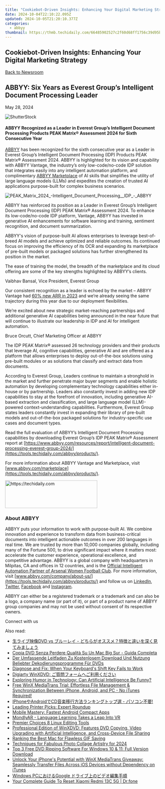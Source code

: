 ```yaml
---
title: "Cookiebot-Driven Insights: Enhancing Your Digital Marketing Strategy"
date: 2024-10-04T22:10:22.095Z
updated: 2024-10-05T21:20:10.377Z
categories:
  - abbyy
thumbnail: https://thmb.techidaily.com/66485902527c2f60d68ff1756c39d95b2b9ff2d6a92e3e5c77cff27210813f40.jpg
---
```


## Cookiebot-Driven Insights: Enhancing Your Digital Marketing Strategy

[Back to Newsroom](https://tools.techidaily.com/abbyy/products/)

## ABBYY: Six Years as Everest Group’s Intelligent Document Processing Leader

May 28, 2024

![ShutterStock](https://content.abbyy.com/-/media/project/abbyy/abbyy/branchtemplates/shutterstock_1272462163_1296-x-729.jpg?h=729&iar=0&w=1296)

#### ABBYY Recognized as a Leader in Everest Group’s Intelligent Document Processing Products PEAK Matrix® Assessment 2024 for Sixth Consecutive Year

[ABBYY](https://tools.techidaily.com/abbyy/products/) has been recognized for the sixth consecutive year as a Leader in Everest Group’s Intelligent Document Processing (IDP) Products PEAK Matrix® Assessment 2024\. ABBYY is highlighted for its vision and capability with ABBYY Vantage, the industry’s only low-code/no-code IDP solution that integrates easily into any intelligent automation platform, and complimentary [ABBYY Marketplace](https://tools.techidaily.com/abbyy/products/) of AI skills that simplifies the utility of large language models (LLMs) and expedites the creation of trusted AI applications purpose-built for complex business scenarios.

![PEAK_Matrix_2024_-_Intelligent_Document_Processing__IDP__-_ABBYY](https://content.abbyy.com/-/media/project/abbyy/abbyy/insights/resource-center/content-images/peak_matrix_2024_-_intelligent_document_processing__idp__-_abbyy.jpg)

ABBYY has reinforced its position as a Leader in Everest Group’s Intelligent Document Processing (IDP) PEAK Matrix® Assessment 2024\. To enhance its low-code/no-code IDP platform, Vantage, ABBYY has invested in generative AI enhancements for software learning and training, sentiment recognition, and document summarization. 

ABBYY's vision of purpose-built AI allows enterprises to leverage best-of-breed AI models and achieve optimized and reliable outcomes. Its continued focus on improving the efficiency of its OCR and expanding its marketplace of pre-built models or packaged solutions has further strengthened its position in the market.

The ease of training the model, the breadth of the marketplace and its cloud offering are some of the key strengths highlighted by ABBYY’s clients.

Vaibhav Bansal, Vice President, Everest Group

Our consistent recognition as a leader is echoed by the market – ABBYY Vantage had [60% new ARR in 2023](https://tools.techidaily.com/abbyy/products/) and we’re already seeing the same trajectory during this year due to our deployment flexibilities.

We’re excited about new strategic market-reaching partnerships and additional generative AI capabilities being announced in the near future that will continue to illustrate our leadership in IDP and AI for intelligent automation.

Bruce Orcutt, Chief Marketing Officer at ABBYY

The IDP PEAK Matrix® assessed 26 technology providers and their products that leverage AI, cognitive capabilities, generative AI and are offered as a platform that allows enterprises to deploy out-of-the-box solutions using pre-built modules or as solutions that classify and extract data from documents. 

According to Everest Group, Leaders continue to maintain a stronghold in the market and further penetrate major buyer segments and enable holistic automation by developing complementary technology capabilities either in-house or by partnership. Leaders also constantly invest in adding new IDP capabilities to stay at the forefront of innovation, including generative AI-based extraction and classification, and large language model (LLM)-powered context-understanding capabilities. Furthermore, Everest Group states leaders constantly invest in expanding their library of pre-built models and out-of-the-box packaged solutions for industry-specific use cases and document types.

Read the full evaluation of ABBYY’s Intelligent Document Processing capabilities by downloading Everest Group’s IDP PEAK Matrix® Assessment report at [https://www.abbyy.com/resources/report/intelligent-document-processing-everest-group-2024/](https://tools.techidaily.com/abbyy/products/).

For more information about ABBYY Vantage and Marketplace, visit [www.abbyy.com/marketplace](https://tools.techidaily.com/abbyy/products/).

<!-- affiliate ads begin -->
<a href="https://aligracehair.sjv.io/c/5597632/2012429/19272" target="_top" id="2012429">
  <img src="//a.impactradius-go.com/display-ad/19272-2012429" border="0" alt="https://techidaily.com" width="300" height="90"/>
</a>
<img height="0" width="0" src="https://aligracehair.sjv.io/i/5597632/2012429/19272" style="position:absolute;visibility:hidden;" border="0" />
<!-- affiliate ads end -->

### About ABBYY

ABBYY puts your information to work with purpose-built AI. We combine innovation and experience to transform data from business-critical documents into intelligent actionable outcomes in over 200 languages in real time. We are trusted by more than 10,000 companies globally, including many of the Fortune 500, to drive significant impact where it matters most: accelerate the customer experience, operational excellence, and competitive advantage. ABBYY is a global company with headquarters in Milpitas, CA and offices in 12 countries, and is the [Official Intelligent Automation Partner of Arsenal Women Football Club](https://tools.techidaily.com/abbyy/products/). For more information, visit [www.abbyy.com/company/about-us/](https://tools.techidaily.com/abbyy/products/) and follow us on [LinkedIn](https://www.linkedin.com/company/abbyy), [Twitter](https://twitter.com/ABBYY%5FSoftware), [Facebook](https://www.facebook.com/ABBYYsoft) and [Instagram](https://www.instagram.com/abbyyglobal/).

ABBYY can either be a registered trademark or a trademark and can also be a logo, a company name (or part of it), or part of a product name of ABBYY group companies and may not be used without consent of its respective owners.

Connect with us

<ins class="adsbygoogle"
     style="display:block"
     data-ad-format="autorelaxed"
     data-ad-client="ca-pub-7571918770474297"
     data-ad-slot="1223367746"></ins>

<ins class="adsbygoogle"
     style="display:block"
     data-ad-client="ca-pub-7571918770474297"
     data-ad-slot="8358498916"
     data-ad-format="auto"
     data-full-width-responsive="true"></ins>

<span class="atpl-alsoreadstyle">Also read:</span>
<div><ul>
<li><a href="https://discover-brilliant.techidaily.com/dvd-vs/"><u>生ライブ映像DVD vs ブルーレイ - どちらがオススメ？特徴と違いを深く見てみましょう</u></a></li>
<li><a href="https://discover-brilliant.techidaily.com/copia-dvd-senza-perdere-qualita-su-un-mac-big-sur-guida-completa/"><u>Copia DVD Senza Perdere Qualità Su Un Mac Big Sur - Guida Completa</u></a></li>
<li><a href="https://discover-brilliant.techidaily.com/der-umfassende-leitfaden-zu-kostenlosem-download-und-nutzung-beliebter-dekodierungsprogramme-fur-dvds/"><u>Der Umfassende Leitfaden Zu Kostenlosem Download Und Nutzung Beliebter Dekodierungsprogramme Für DVDs</u></a></li>
<li><a href="https://common-error.techidaily.com/diagnose-and-fix-when-your-keyboards-shift-key-fails-to-work/"><u>Diagnose and Fix: When Your Keyboard's Shift Key Fails to Work</u></a></li>
<li><a href="https://discover-brilliant.techidaily.com/1725289054096-digiarty-winxdvd/"><u>Digiarty WinXDVD: ご質問フォームへご利用ください</u></a></li>
<li><a href="https://tech-haven.techidaily.com/exploring-humor-in-technology-can-artificial-intelligence-be-funny/"><u>Exploring Humor in Technology: Can Artificial Intelligence Be Funny?</u></a></li>
<li><a href="https://discover-brilliant.techidaily.com/free-winx-mediatrans-trial-effortless-file-management-and-synchronization-between-iphone-android-and-pc-no-itunes-required/"><u>Free WinX MediaTrans Trial: Effortless File Management & Synchronization Between iPhone, Android, and PC - No iTunes Required!</u></a></li>
<li><a href="https://discover-brilliant.techidaily.com/iphoneandroidcd/"><u>IPhoneやAndroidでCD音楽移行方法ランキングトップ選 - パソコン不要!</u></a></li>
<li><a href="https://buynow-tips.techidaily.com/leading-printer-picks-expert-roundup/"><u>Leading Printer Picks: Expert Roundup</u></a></li>
<li><a href="https://facebook.techidaily.com/mobile-mastery-fastest-android-compact-apps/"><u>Mobile Mastery: Fastest Android Compact Apps</u></a></li>
<li><a href="https://mondly-stories.techidaily.com/1719580348838-mondlyar-language-learning-takes-a-leap-into-vr/"><u>MondlyAR - Language Learning Takes a Leap Into VR</u></a></li>
<li><a href="https://youtube-videos.techidaily.com/premier-choices-8-linux-editing-tools/"><u>Premier Choices 8 Linux Editing Tools</u></a></li>
<li><a href="https://discover-brilliant.techidaily.com/professional-edition-of-winxdvd-features-dvd-copying-video-upgrading-with-artificial-intelligence-and-cross-device-file-sharing/"><u>Professional Edition of WinXDVD: Features DVD Copying, Video Upgrading with Artificial Intelligence, and Cross-Device File Sharing</u></a></li>
<li><a href="https://remote-screen-capture.techidaily.com/ranking-the-best-mac-for-flawless-gif-saving/"><u>Ranking the Best Mac for Flawless GIF Saving</u></a></li>
<li><a href="https://some-approaches.techidaily.com/techniques-for-fabulous-photo-collage-artistry-for-2024/"><u>Techniques for Fabulous Photo Collage Artistry for 2024</u></a></li>
<li><a href="https://discover-brilliant.techidaily.com/top-3-free-dvd-ripping-software-for-windows-10-and-11-full-version-download/"><u>Top 3 Free DVD Ripping Software For Windows 10 & 11: Full Version Download</u></a></li>
<li><a href="https://discover-brilliant.techidaily.com/unlock-your-iphones-potential-with-winx-mediatrans-giveaway-seamlessly-transfer-files-across-ios-devices-without-dependency-on-itunes/"><u>Unlock Your iPhone's Potential with WinX MediaTrans Giveaway: Seamlessly Transfer Files Across iOS Devices without Dependency on iTunes</u></a></li>
<li><a href="https://blog-min.techidaily.com/windows-pcgoogle/"><u>Windows PCにおけるGoogle ドライブ上のビデオ編集手順</u></a></li>
<li><a href="https://techidaily.com/your-complete-guide-to-reset-xiaomi-redmi-13c-5g-drfone-by-drfone-reset-android-reset-android/"><u>Your Complete Guide To Reset Xiaomi Redmi 13C 5G | Dr.fone</u></a></li>
</ul></div>

